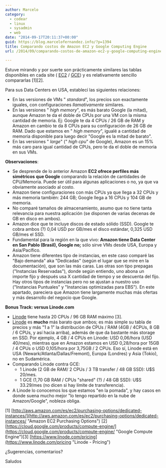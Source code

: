 ```yaml
---
author: Marcelo
category:
  - codear
  - linux
  - sysadmin
  - web
date: "2014-09-17T20:11:37+00:00"
guid: https://blog.marcelofernandez.info/?p=1394
title: Comparando costos de Amazon EC2 y Google Computing Engine
url: /2014/09/comparando-costos-de-amazon-ec2-y-google-computing-engine/

---
```

Estuve mirando y por suerte son prácticamente similares las tablas disponibles en cada site ( [EC2](http://aws.amazon.com/es/ec2/purchasing-options/dedicated-instances/ "Amazon EC2 Purchasing Options") / [GCE](https://cloud.google.com/products/compute-engine/ "Google Compute Engine")) y es relativamente sencillo compararlas \[1\]\[2\].

Para sus Data Centers en USA, establecí las siguientes relaciones:

- En las versiones de VMs " _standard_", los precios son exactamente iguales, con configuraciones _llamativamente_ similares.
- En las versiones " _high memory_", es más barato Google (la mitad), aunque Amazon te da el doble de CPUs por una VM con la misma cantidad de memoria.
  Ej: Google te da 4 CPUs / 26 GB de RAM y Amazon en cambio te da 8 CPUs para su configuración de 26 GB de RAM. Dado que estamos en " _high memory_", igualé a cantidad de memoria disponible para luego decir "Google es la mitad de barato".
- En las versiones " _large_" (" _high cpu_" de Google), Amazon es un 15% más caro para igual cantidad de CPUs, pero te da el doble de memoria en sus VMs.

**Observaciones**:

- Se desprende de lo anterior Amazon **EC2 ofrece perfiles más simétricos** **que Google** comparando la relación de cantidades de CPU/Memoria. Puede ser útil para algunas aplicaciones o no, ya que va obviamente asociado al costo.
- Amazon tiene configuraciones con más CPUs ya que llega a 32 CPUs y más memoria también: 244 GB; Google llega a 16 CPUs y 104 GB de memoria.
- No comparé tamaños de almacenamiento, asumo que no tiene tanta relevancia para nuestra aplicación (se disponen de varias decenas de GB en disco en ambos).
- Amazon dice que te incluye discos de estado sólido (SSD). Google te cobra ambos (?) 0,04 USD por GB/mes el disco estándar, 0,325 USD GB/mes el SSD.
- Fundamental para la región en la que vivo: **Amazon tiene Data Center en San Pablo (Brasil), Google no;** sólo sirve VMs desde USA, Europa y Asia/Pacífico.
- Amazon tiene diferentes tipo de instancias, en este caso comparé las "Bajo demanda" aka "Dedicadas" (según el lugar que se mire en la documentación), que son las más caras. Las otras son tipo prepagas ("Instancias Reservadas"), donde según entiendo, uno abona un importe fijo y después usa X cantidad de tiempo y se descuenta del fijo.
  Hay otros tipos de instancias pero no se ajustan a nuestro uso ("Instancias Puntuales" y "Instancias optimizadas para EBS"). En este apartado, pareciera que Amazon tiene largamente muchas más ofertas y más desarrollo del negocio que Google.

**Bonus Track: versus Linode.com**

- [Linode](https://www.linode.com/pricing "Linode - Pricing") tiene hasta 20 CPUs / 96 GB RAM máximo \[3\].
- [Linode](http://www.linode.com/ "Linode") es **mucho** más barato que ambos; es más simple su tabla de precios y más "1 a 1" la distribución de CPUs / RAM (4GB / 4CPUs, 8 GB / 6 CPUs, y así hacia arriba), además de que da bastante más storage en SSD.
  Por ejemplo, 4 GB / 4 CPUs en Linode: USD 0,06/hora (USD 40/mes), mientras que en Amazon estamos en USD 0,28/hora por 15GB / 4 CPUs o USD 0,105/hora por 3,75GB / 2 CPUs. Eso sí, Linode está en USA (Newark/Atlanta/Dallas/Fremont), Europa (Londres) y Asia (Tokio), no en Sudamérica.
- Comparando Linode contra GCE:
  - 1 Linode (2 GB de RAM/ 2 CPUs / 3 TB transfer / 48 GB SSD): U$S 20/mes.
  - 1 GCE (1,70 GB RAM / CPUs "shared" (?) / 48 GB SSD): U$S 33.29/mes (no dicen si hay límite de transferencia).
- A Linode lo conocemos los que estamos "en la pomada", y hay casos en donde suena mucho mejor "lo tengo repartido en la nube de Amazon/Google", nobleza obliga.

\[1\] [http://aws.amazon.com/es/ec2/purchasing-options/dedicated-instances/](http://aws.amazon.com/es/ec2/purchasing-options/dedicated-instances/ "Amazon EC2 Purchasing Options")
\[2\] [https://cloud.google.com/products/compute-engine/](https://cloud.google.com/products/compute-engine/ "Google Compute Engine")\[3\] [https://www.linode.com/pricing](https://www.linode.com/pricing "Linode - Pricing")

¿Sugerencias, comentarios?

Saludos
